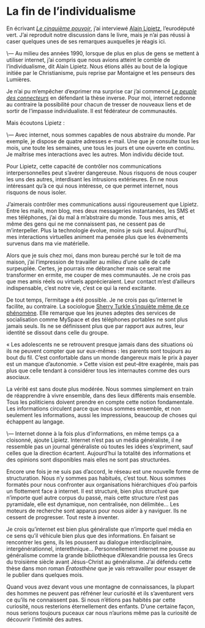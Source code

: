 # La fin de l’individualisme

En écrivant [*Le cinquième pouvoir*](http://blog.tcrouzet.com/le-cinquieme-pouvoir/), j’ai interviewé [Alain Lipietz](http://lipietz.net/), l’eurodéputé vert. J’ai reproduit notre discussion dans le livre, mais je n’ai pas réussi à caser quelques unes de ses remarques auxquelles je réagis ici.

\— Au milieu des années 1990, lorsque de plus en plus de gens se mettent à utiliser internet, j’ai compris que nous avions atteint le comble de l’individualisme, dit Alain Lipietz. Nous étions allés au bout de la logique initiée par le Christianisme, puis reprise par Montaigne et les penseurs des Lumières.

Je n’ai pu m’empêcher d’exprimer ma surprise car j’ai commencé [*Le peuple des connecteurs*](http://blog.tcrouzet.com/le-peuple-des-connecteurs/) en défendant la thèse inverse. Pour moi, internet redonne au contraire la possibilité pour chacun de tresser de nouveaux liens et de sortir de l’impasse individualiste. Il est fédérateur de communautés.

Mais écoutons Lipietz :

\— Avec internet, nous sommes capables de nous abstraire du monde. Par exemple, je dispose de quatre adresses e-mail. Une que je consulte tous les mois, une toute les semaines, une tous les jours et une ouverte en continu. Je maîtrise mes interactions avec les autres. Mon individu décide tout.

Pour Lipietz, cette capacité de contrôler nos communications interpersonnelles peut s’avérer dangereuse. Nous risquons de nous couper les uns des autres, interdisant les intrusions extérieures. En ne nous intéressant qu’à ce qui nous intéresse, ce que permet internet, nous risquons de nous isoler.

J’aimerais contrôler mes communications aussi rigoureusement que Lipietz. Entre les mails, mon blog, mes deux messageries instantanées, les SMS et mes téléphones, j’ai du mal à m’abstraire du monde. Tous mes amis, et même des gens qui ne me connaissent pas, ne cessent pas de m’interpeller. Plus la technologie évolue, moins je suis seul. Aujourd’hui, mes interactions virtuelles animent ma pensée plus que les évènements survenus dans ma vie matérielle.

Alors que je suis chez moi, dans mon bureau perché sur le toit de ma maison, j’ai l’impression de travailler au milieu d’une salle de café surpeuplée. Certes, je pourrais me débrancher mais ce serait me transformer en ermite, me couper de mes communautés. Je ne crois pas que mes amis réels ou virtuels apprécieraient. Leur contact m’est d’ailleurs indispensable, c’est notre vie, c’est ce qui la rend excitante.

De tout temps, l’ermitage a été possible. Je ne crois pas qu’internet le facilite, au contraire. La sociologue [Sherry Turkle s’inquiète même de ce phénomène](http://www.newscientist.com/channel/opinion/mg19125691.600-living-online-ill-have-to-ask-my-friends.html). Elle remarque que les jeunes adeptes des services de socialisation comme MySpace et des téléphones portables ne sont plus jamais seuls. Ils ne se définissent plus que par rapport aux autres, leur identité se dissout dans celle du groupe.

« Les adolescents ne se retrouvent presque jamais dans des situations où ils ne peuvent compter que sur eux-mêmes : les parents sont toujours au bout du fil. C’est confortable dans un monde dangereux mais le prix à payer est un manque d’autonomie. » Cette vision est peut-être exagérée, mais pas plus que celle tendant à considérer tous les internautes comme des ours asociaux.

La vérité est sans doute plus modérée. Nous sommes simplement en train de réapprendre à vivre ensemble, dans des lieux différents mais ensemble. Tous les politiciens doivent prendre en compte cette notion fondamentale. Les informations circulent parce que nous sommes ensemble, et non seulement les informations, aussi les impressions, beaucoup de choses qui échappent au langage.

\— Internet donne à la fois plus d’informations, en même temps ça a cloisonné, ajoute Lipietz. Internet n’est pas un média généraliste, il ne ressemble pas un journal généraliste où toutes les idées s’expriment, sauf celles que la direction écartent. Aujourd’hui la totalité des informations et des opinions sont disponibles mais elles ne sont pas structurées.

Encore une fois je ne suis pas d’accord, le réseau est une nouvelle forme de structuration. Nous n’y sommes pas habitués, c’est tout. Nous sommes formatés pour nous confronter aux organisations hiérarchiques d’où parfois un flottement face à internet. Il est structuré, bien plus structuré que n’importe quel autre corpus du passé, mais cette structure n’est pas pyramidale, elle est dynamique, non centralisée, non délimitée… Les moteurs de recherche sont apparus pour nous aider à y naviguer. Ils ne cessent de progresser. Tout reste à inventer.

Je crois qu’internet est bien plus généraliste que n’importe quel média en ce sens qu’il véhicule bien plus que des informations. En faisant se rencontrer les gens, ils les poussent au dialogue interdisciplinaire, intergénérationnel, interethnique… Personnellement internet me pousse au généralisme comme la grande bibliothèque d’Alexandrie poussa les Grecs du troisième siècle avant Jésus-Christ au généralisme. J’ai défendu cette thèse dans mon roman *Ératosthène* que je vais retravailler pour essayer de le publier dans quelques mois.

Quand vous avez devant vous une montagne de connaissances, la plupart des hommes ne peuvent pas réfréner leur curiosité et ils s’aventurent vers ce qu’ils ne connaissent pas. Si nous n’étions pas habités par cette curiosité, nous resterions éternellement des enfants. D’une certaine façon, nous serions toujours puceaux car nous n’aurions même pas la curiosité de découvrir l’intimité des autres.